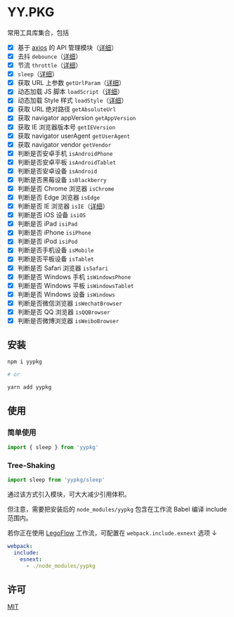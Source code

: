 # YY.PKG

常用工具库集合，包括

- [x] 基于 [axios](https://github.com/axios/axios) 的 API 管理模块（[详细](./docs/api.md)）
- [x] 去抖 `debounce`（[详细](./core/debounce.js)）
- [x] 节流 `throttle`（[详细](./core/throttle.js)）
- [x] `sleep`（[详细](./core/sleep.js)）
- [x] 获取 URL 上参数 `getUrlParam`（[详细](./core/get-url-param.js)）
- [x] 动态加载 JS 脚本 `loadScript`（[详细](./core/load-script.js)）
- [x] 动态加载 Style 样式 `loadStyle`（[详细](./core/load-style.js)）
- [x] 获取 URL 绝对路径 `getAbsoluteUrl`
- [x] 获取 navigator appVersion `getAppVersion`
- [x] 获取 IE 浏览器版本号 `getIEVersion`
- [x] 获取 navigator userAgent `getUserAgent`
- [x] 获取 navigator vendor `getVendor`
- [x] 判断是否安卓手机 `isAndroidPhone`
- [x] 判断是否安卓平板 `isAndroidTablet`
- [x] 判断是否安卓设备 `isAndroid`
- [x] 判断是否黑莓设备 `isBlackberry`
- [x] 判断是否 Chrome 浏览器 `isChrome`
- [x] 判断是否 Edge 浏览器 `isEdge`
- [x] 判断是否 IE 浏览器 `isIE`（[详细](./core/is-ie.js)）
- [x] 判断是否 iOS 设备 `isiOS`
- [x] 判断是否 iPad `isiPad`
- [x] 判断是否 iPhone `isiPhone`
- [x] 判断是否 iPod `isiPod`
- [x] 判断是否手机设备 `isMobile`
- [x] 判断是否平板设备 `isTablet`
- [x] 判断是否 Safari 浏览器 `isSafari`
- [x] 判断是否 Windows 手机 `isWindowsPhone`
- [x] 判断是否 Windows 平板 `isWindowsTablet`
- [x] 判断是否 Windows 设备 `isWindows`
- [x] 判断是否微信浏览器 `isWechatBrowser`
- [x] 判断是否 QQ 浏览器 `isQQBrowser`
- [x] 判断是否微博浏览器 `isWeiboBrowser`

## 安装

```sh
npm i yypkg

# or

yarn add yypkg
```

## 使用

### 简单使用

```js
import { sleep } from 'yypkg'
```

### Tree-Shaking

```js
import sleep from 'yypkg/sleep'
```

通过该方式引入模块，可大大减少引用体积。

但注意，需要把安装后的 `node_modules/yypkg` 包含在工作流 Babel 编译 include 范围内。

若你正在使用 [LegoFlow](https://legoflow.com/) 工作流，可配置在 `webpack.include.exnext` 选项 ↓

```yml
webpack:
  include:
    esnext:
      - ./node_modules/yypkg
```

## 许可

[MIT](./LICENSE)
